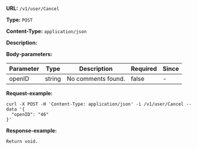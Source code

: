 
# 
## 
**URL:** `/v1/user/Cancel`

**Type:** `POST`


**Content-Type:** `application/json`

**Description:** 




**Body-parameters:**

Parameter|Type|Description|Required|Since
---|---|---|---|---
openID|string|No comments found.|false|-

**Request-example:**
```
curl -X POST -H 'Content-Type: application/json' -i /v1/user/Cancel --data '{
  "openID": "46"
}'
```

**Response-example:**
```
Return void.
```

